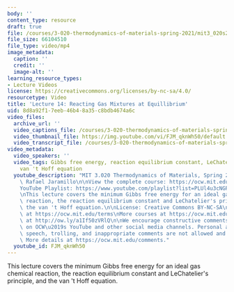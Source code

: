 ```yaml
---
body: ''
content_type: resource
draft: true
file: /courses/3-020-thermodynamics-of-materials-spring-2021/mit3_020s21_lecture_14_1080p_360p_16_9.mp4
file_size: 66104510
file_type: video/mp4
image_metadata:
  caption: ''
  credit: ''
  image-alt: ''
learning_resource_types:
- Lecture Videos
license: https://creativecommons.org/licenses/by-nc-sa/4.0/
resourcetype: Video
title: 'Lecture 14: Reacting Gas Mixtures at Equillibrium'
uid: 8d8a92f1-7eeb-46b4-8a35-c8bdb4674a6c
video_files:
  archive_url: ''
  video_captions_file: /courses/3-020-thermodynamics-of-materials-spring-2021/1SYjXjLIEf9D7zOQABuM7qcf8RwSow9m-_transcript.webvtt
  video_thumbnail_file: https://img.youtube.com/vi/FJM_qknWh50/default.jpg
  video_transcript_file: /courses/3-020-thermodynamics-of-materials-spring-2021/1SYjXjLIEf9D7zOQABuM7qcf8RwSow9m-_transcript.pdf
video_metadata:
  video_speakers: ''
  video_tags: Gibbs free energy, reaction equilibrium constant, LeChatelier's principle,
    van 't Hoff equation
  youtube_description: "MIT 3.020 Thermodynamics of Materials, Spring 2021\nInstructor:\
    \ Rafael Jaramillo\n\nView the complete course: https://ocw.mit.edu/sites/3020-thermodynamics-of-materials/\n\
    YouTube Playlist: https://www.youtube.com/playlist?list=PLUl4u3cNGP61g-yRbJz4ghFPJLiok1HxX\n\
    \nThis lecture covers the minimum Gibbs free energy for an ideal gas chemical\
    \ reaction, the reaction equilibrium constant and LeChatelier's principle, and\
    \ the van 't Hoff equation.\n\nLicense: Creative Commons BY-NC-SA\nMore information\
    \ at https://ocw.mit.edu/terms\nMore courses at https://ocw.mit.edu\nSupport OCW\
    \ at http://ow.ly/a1If50zVRlQ\n\nWe encourage constructive comments and discussion\
    \ on OCW\u2019s YouTube and other social media channels. Personal attacks, hate\
    \ speech, trolling, and inappropriate comments are not allowed and may be removed.\
    \ More details at https://ocw.mit.edu/comments."
  youtube_id: FJM_qknWh50
---
```

This lecture covers the minimum Gibbs free energy for an ideal gas chemical reaction, the reaction equilibrium constant and LeChatelier's principle, and the van 't Hoff equation.